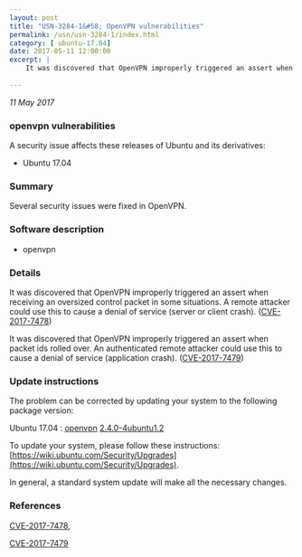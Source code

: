 ```yaml
---
layout: post
title: "USN-3284-1&#58; OpenVPN vulnerabilities"
permalink: /usn/usn-3284-1/index.html
category: [ ubuntu-17.04]
date: 2017-05-11 12:00:00
excerpt: |
    It was discovered that OpenVPN improperly triggered an assert when receiving an oversized control packet in some situations. A remote attacker could use this to cause a denial of service (server or client crash). ([CVE-2017-7478](http://people.ubuntu.com/~ubuntu-security/cve/CVE-2017-7478))
    
--- 
```

 
 

*11 May 2017*

### openvpn vulnerabilities

A security issue affects these releases of Ubuntu and its derivatives:

* Ubuntu 17.04

### Summary

Several security issues were fixed in OpenVPN. 

### Software description

* openvpn 

### Details

It was discovered that OpenVPN improperly triggered an assert when receiving an oversized control packet in some situations. A remote attacker could use this to cause a denial of service (server or client crash). ([CVE-2017-7478](http://people.ubuntu.com/~ubuntu-security/cve/CVE-2017-7478))

It was discovered that OpenVPN improperly triggered an assert when packet ids rolled over. An authenticated remote attacker could use this to cause a denial of service (application crash). ([CVE-2017-7479](http://people.ubuntu.com/~ubuntu-security/cve/CVE-2017-7479)) 

### Update instructions

The problem can be corrected by updating your system to the following package version:

Ubuntu 17.04
 : [openvpn](https://launchpad.net/ubuntu/+source/openvpn) <span> [2.4.0-4ubuntu1.2](https://launchpad.net/ubuntu/+source/openvpn/2.4.0-4ubuntu1.2) </span> 

To update your system, please follow these instructions: [https://wiki.ubuntu.com/Security/Upgrades](https://wiki.ubuntu.com/Security/Upgrades).

In general, a standard system update will make all the necessary changes. 

### References

 
 [CVE-2017-7478](http://people.ubuntu.com/~ubuntu-security/cve/CVE-2017-7478), 

 [CVE-2017-7479](http://people.ubuntu.com/~ubuntu-security/cve/CVE-2017-7479)
 

